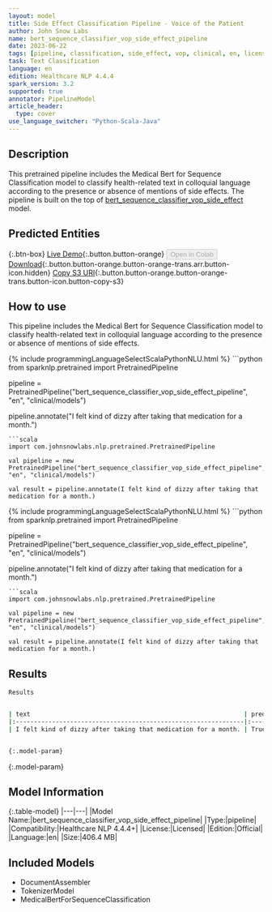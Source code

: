 ```yaml
---
layout: model
title: Side Effect Classification Pipeline - Voice of the Patient
author: John Snow Labs
name: bert_sequence_classifier_vop_side_effect_pipeline
date: 2023-06-22
tags: [pipeline, classification, side_effect, vop, clinical, en, licensed]
task: Text Classification
language: en
edition: Healthcare NLP 4.4.4
spark_version: 3.2
supported: true
annotator: PipelineModel
article_header:
  type: cover
use_language_switcher: "Python-Scala-Java"
---
```


## Description

This pretrained pipeline includes the Medical Bert for Sequence Classification model to classify health-related text in colloquial language according to the presence or absence of mentions of side effects. The pipeline is built on the top of [bert_sequence_classifier_vop_side_effect](https://nlp.johnsnowlabs.com/2023/05/24/bert_sequence_classifier_vop_side_effect_en.html) model.

## Predicted Entities



{:.btn-box}
[Live Demo](https://demo.johnsnowlabs.com/healthcare/VOP/){:.button.button-orange}
<button class="button button-orange" disabled>Open in Colab</button>
[Download](https://s3.amazonaws.com/auxdata.johnsnowlabs.com/clinical/models/bert_sequence_classifier_vop_side_effect_pipeline_en_4.4.4_3.2_1687410712057.zip){:.button.button-orange.button-orange-trans.arr.button-icon.hidden}
[Copy S3 URI](s3://auxdata.johnsnowlabs.com/clinical/models/bert_sequence_classifier_vop_side_effect_pipeline_en_4.4.4_3.2_1687410712057.zip){:.button.button-orange.button-orange-trans.button-icon.button-copy-s3}

## How to use

This pipeline includes the Medical Bert for Sequence Classification model to classify health-related text in colloquial language according to the presence or absence of mentions of side effects.

<div class="tabs-box" markdown="1">
{% include programmingLanguageSelectScalaPythonNLU.html %}
```python
from sparknlp.pretrained import PretrainedPipeline

pipeline = PretrainedPipeline("bert_sequence_classifier_vop_side_effect_pipeline", "en", "clinical/models")

pipeline.annotate("I felt kind of dizzy after taking that medication for a month.")
```
```scala
import com.johnsnowlabs.nlp.pretrained.PretrainedPipeline

val pipeline = new PretrainedPipeline("bert_sequence_classifier_vop_side_effect_pipeline", "en", "clinical/models")

val result = pipeline.annotate(I felt kind of dizzy after taking that medication for a month.)
```
</div>

<div class="tabs-box" markdown="1">
{% include programmingLanguageSelectScalaPythonNLU.html %}
```python
from sparknlp.pretrained import PretrainedPipeline

pipeline = PretrainedPipeline("bert_sequence_classifier_vop_side_effect_pipeline", "en", "clinical/models")

pipeline.annotate("I felt kind of dizzy after taking that medication for a month.")
```
```scala
import com.johnsnowlabs.nlp.pretrained.PretrainedPipeline

val pipeline = new PretrainedPipeline("bert_sequence_classifier_vop_side_effect_pipeline", "en", "clinical/models")

val result = pipeline.annotate(I felt kind of dizzy after taking that medication for a month.)
```
</div>

## Results

```bash
Results


| text                                                           | prediction   |
|:---------------------------------------------------------------|:-------------|
| I felt kind of dizzy after taking that medication for a month. | True         |


{:.model-param}
```

{:.model-param}
## Model Information

{:.table-model}
|---|---|
|Model Name:|bert_sequence_classifier_vop_side_effect_pipeline|
|Type:|pipeline|
|Compatibility:|Healthcare NLP 4.4.4+|
|License:|Licensed|
|Edition:|Official|
|Language:|en|
|Size:|406.4 MB|

## Included Models

- DocumentAssembler
- TokenizerModel
- MedicalBertForSequenceClassification